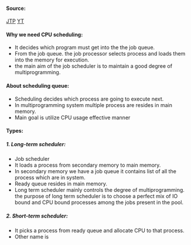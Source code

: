 #### Source:
[JTP](https://www.javatpoint.com/os-process-schedulers)
[YT](https://www.youtube.com/watch?v=K-Q85-gRmaA&list=PLXj4XH7LcRfDrdQuJTHIPmKMpa7eYVaPm&index=10)

#### Why we need CPU scheduling:

* It decides which program must get into the the job queue.
* From the job queue. the job processor selects process and loads them into the memory for execution. 
* the main aim of the job scheduler is to maintain a good degree of multiprogramming.


#### About scheduling queue:

* Scheduling decides which process are going to execute next.
* In multiprogramming system multiple process are resides in main memory.
* Main goal is utilize CPU usage effective manner

#### Types:

##### 1. Long-term scheduler:

* Job scheduler
* It loads a process from secondary memory to main memory.
* In secondary memory we have a job queue it contains list of all the process which are in system.
* Ready queue resides in main memory.
* Long term scheduler mainly controls the degree of multiprogramming. the purpose of long term scheduler is to choose a perfect mix of IO bound and CPU bound processes among the jobs present in the pool.

##### 2. Short-term scheduler:

* It picks a process from ready queue and allocate CPU to that process.
* Other name is 